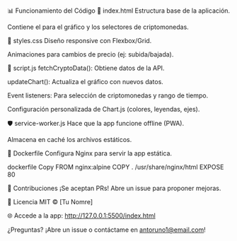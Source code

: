 📊 Funcionamiento del Código
📄 index.html
Estructura base de la aplicación.

Contiene el <canvas> para el gráfico y los selectores de criptomonedas.

🎨 styles.css
Diseño responsive con Flexbox/Grid.

Animaciones para cambios de precio (ej: subida/bajada).

📜 script.js
fetchCryptoData(): Obtiene datos de la API.

updateChart(): Actualiza el gráfico con nuevos datos.

Event listeners: Para selección de criptomonedas y rango de tiempo.

Configuración personalizada de Chart.js (colores, leyendas, ejes).

🛡️ service-worker.js
Hace que la app funcione offline (PWA).

Almacena en caché los archivos estáticos.

🐳 Dockerfile
Configura Nginx para servir la app estática.

dockerfile
Copy
FROM nginx:alpine
COPY . /usr/share/nginx/html
EXPOSE 80

🤝 Contribuciones
¡Se aceptan PRs! Abre un issue para proponer mejoras.

📜 Licencia
MIT © [Tu Nomre]

🌐 Accede a la app: http://127.0.0.1:5500/index.html

¿Preguntas? ¡Abre un issue o contáctame en antoruno1@email.com!
